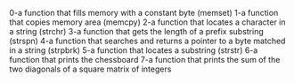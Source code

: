0-a function that fills memory with a constant byte (memset)
1-a function that copies memory area (memcpy)
2-a function that locates a character in a string (strchr)
3-a function that gets the length of a prefix substring (strspn)
4-a function that searches and returns a pointer to a byte matched in a string (strpbrk)
5-a function that locates a substring (strstr)
6-a function that prints the chessboard
7-a function that prints the sum of the two diagonals of a square matrix of integers
